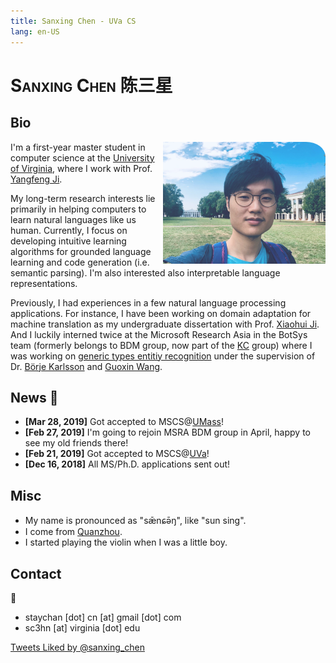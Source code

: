 ```yaml
---
title: Sanxing Chen - UVa CS
lang: en-US
---
```

<link href="https://fonts.googleapis.com/css?family=Noto+Serif+SC" rel="stylesheet">

# <div><p style="font-variant: small-caps; display: inline;">Sanxing Chen</p> <p style="font-family:'Noto Serif SC', serif; display: inline;">陈三星</p></div>

<style type="text/css"> 
@media (min-width: 767px) {
    #myimg {
        width: 260px;
    }
}

@media (max-width: 767px) {
    #myimg {
        width: 128px;
    }
}
</style>


## Bio

<img src="./img/uva.jpg" alt="img" id="myimg" style="float:right;border-radius: 0 12% 0 0;transition: width 0.5s;opacity: 0.8;">

I'm a first-year master student in computer science at the [University of Virginia](https://engineering.virginia.edu/departments/computer-science), where I work with Prof. [Yangfeng Ji](http://yangfengji.net).

My long-term research interests lie primarily in helping computers to learn natural languages like us human.
Currently, I focus on developing intuitive learning algorithms for grounded language learning and code generation (i.e. semantic parsing). I'm also interested also interpretable language representations.

Previously, I had experiences in a few natural language processing applications.
For instance, I have been working on domain adaptation for machine translation as my undergraduate dissertation with Prof. [Xiaohui Ji](https://www.researchgate.net/scientific-contributions/69798625_Xiaohui_Ji). 
And I luckily interned twice at the Microsoft Research Asia in the BotSys team (formerly belongs to BDM group, now part of the [KC](https://www.microsoft.com/en-us/research/group/knowledge-computing/) group) where I was working on [generic types entitiy recognition](https://github.com/Microsoft/Recognizers-Text) under the supervision of Dr. [Börje Karlsson](https://www.microsoft.com/en-us/research/people/borjekar/) and [Guoxin Wang](https://www.microsoft.com/en-us/research/people/guow/).

## News  :tada:

- **[Mar 28, 2019]** Got accepted to MSCS@[UMass](https://umass.edu)!
- **[Feb 27, 2019]** I'm going to rejoin MSRA BDM group in April, happy to see my old friends there!
- **[Feb 21, 2019]** Got accepted to MSCS@[UVa](http://virginia.edu)!
- **[Dec 16, 2018]** All MS/Ph.D. applications sent out!

## Misc

- My name is pronounced as "sǣnɕə̄ŋ", like "sun sing".
- I come from [Quanzhou](https://en.wikipedia.org/wiki/Quanzhou).
- I started playing the violin when I was a little boy.
<!-- - I have a [blog](https://sxing.xyz/archives/) where I write some random thoughts about research or life (some may be written in Chinese). -->

## Contact

:email:

- staychan [dot] cn [at] gmail [dot] com
- sc3hn [at] virginia [dot] edu

<a class="twitter-timeline" data-lang="en" data-width="390" data-height="600" data-theme="light" data-link-color="#e57200" href="https://twitter.com/sanxing_chen/likes?ref_src=twsrc%5Etfw">Tweets Liked by @sanxing_chen</a> <script async src="https://platform.twitter.com/widgets.js" charset="utf-8"></script>